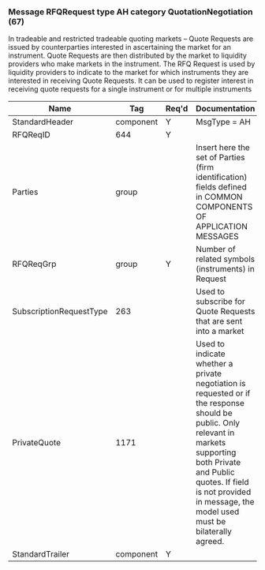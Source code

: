 ### Message RFQRequest type AH category QuotationNegotiation (67)

In tradeable and restricted tradeable quoting markets – Quote Requests are issued by counterparties interested in ascertaining the market for an instrument. Quote Requests are then distributed by the market to liquidity providers who make markets in the instrument. The RFQ Request is used by liquidity providers to indicate to the market for which instruments they are interested in receiving Quote Requests. It can be used to register interest in receiving quote requests for a single instrument or for multiple instruments

| Name                    | Tag       | Req'd | Documentation                                                                                                                               |
|-------------------------|-----------|----------|-------------------------------------------------------------------------------------------------------------------------------|
| StandardHeader          | component |   Y   | MsgType = AH                                                                                                                               |
| RFQReqID                | 644       |   Y   |                                                                                                                                |
| Parties                 | group     |       | Insert here the set of Parties (firm identification) fields defined in COMMON COMPONENTS OF APPLICATION MESSAGES                                                                                                                               |
| RFQReqGrp               | group     |   Y   | Number of related symbols (instruments) in Request                                                                                                                               |
| SubscriptionRequestType | 263       |       | Used to subscribe for Quote Requests that are sent into a market                                                                                                                               |
| PrivateQuote            | 1171      |       | Used to indicate whether a private negotiation is requested or if the response should be public. Only relevant in markets supporting both Private and Public quotes. If field is not provided in message, the model used must be bilaterally agreed. |
| StandardTrailer         | component |   Y   |                                                                                                                                |

